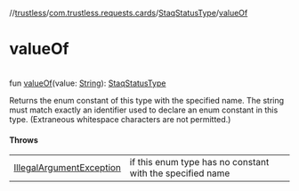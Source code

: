 //[trustless](../../../index.md)/[com.trustless.requests.cards](../index.md)/[StaqStatusType](index.md)/[valueOf](value-of.md)

# valueOf

\
fun [valueOf](value-of.md)(value: [String](https://kotlinlang.org/api/latest/jvm/stdlib/kotlin/-string/index.html)): [StaqStatusType](index.md)

Returns the enum constant of this type with the specified name. The string must match exactly an identifier used to declare an enum constant in this type. (Extraneous whitespace characters are not permitted.)

#### Throws

| | |
|---|---|
| [IllegalArgumentException](https://kotlinlang.org/api/latest/jvm/stdlib/kotlin/-illegal-argument-exception/index.html) | if this enum type has no constant with the specified name |
